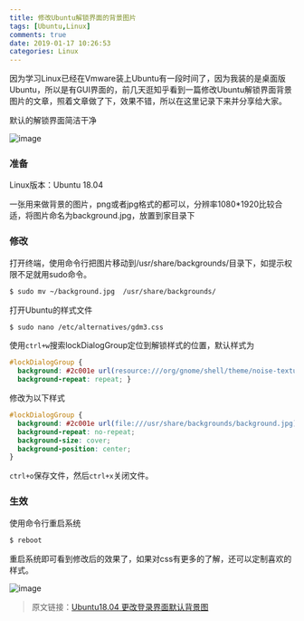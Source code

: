 ```yaml
---
title: 修改Ubuntu解锁界面的背景图片
tags: [Ubuntu,Linux]
comments: true
date: 2019-01-17 10:26:53
categories: Linux
---
```


因为学习Linux已经在Vmware装上Ubuntu有一段时间了，因为我装的是桌面版Ubuntu，所以是有GUI界面的，前几天逛知乎看到一篇修改Ubuntu解锁界面背景图片的文章，照着文章做了下，效果不错，所以在这里记录下来并分享给大家。

<!--more-->

默认的解锁界面简洁干净

![image](https://ws2.sinaimg.cn/large/005tkHc2gy1fzf5jnd1ysj30uo0h7102.jpg)

### 准备

Linux版本：Ubuntu 18.04

一张用来做背景的图片，png或者jpg格式的都可以，分辨率1080*1920比较合适，将图片命名为background.jpg，放置到家目录下

### 修改

打开终端，使用命令行把图片移动到/usr/share/backgrounds/目录下，如提示权限不足就用sudo命令。

```bash
$ sudo mv ~/background.jpg  /usr/share/backgrounds/
```

打开Ubuntu的样式文件

```bash
$ sudo nano /etc/alternatives/gdm3.css
```

使用`ctrl+w`搜索lockDialogGroup定位到解锁样式的位置，默认样式为

```css
#lockDialogGroup {
  background: #2c001e url(resource:///org/gnome/shell/theme/noise-texture.png);
  background-repeat: repeat; }
```

修改为以下样式

```css
#lockDialogGroup {
  background: #2c001e url(file:///usr/share/backgrounds/background.jpg);         
  background-repeat: no-repeat;
  background-size: cover;
  background-position: center; 
}
```

`ctrl+o`保存文件，然后`ctrl+x`关闭文件。

### 生效

使用命令行重启系统

```bash
$ reboot
```

重启系统即可看到修改后的效果了，如果对css有更多的了解，还可以定制喜欢的样式。

![image](https://wx3.sinaimg.cn/large/005tkHc2gy1fzf5jmuo7rj31hc0u0hdu.jpg)

> 原文链接：[Ubuntu18.04 更改登录界面默认背景图](https://zhuanlan.zhihu.com/p/36470249)